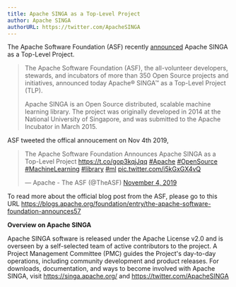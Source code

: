 ```yaml
---
title: Apache SINGA as a Top-Level Project
author: Apache SINGA
authorURL: https://twitter.com/ApacheSINGA
---
```


<!--- Licensed to the Apache Software Foundation (ASF) under one or more contributor license agreements.  See the NOTICE file distributed with this work for additional information regarding copyright ownership.  The ASF licenses this file to you under the Apache License, Version 2.0 (the "License"); you may not use this file except in compliance with the License.  You may obtain a copy of the License at http://www.apache.org/licenses/LICENSE-2.0 Unless required by applicable law or agreed to in writing, software distributed under the License is distributed on an "AS IS" BASIS, WITHOUT WARRANTIES OR CONDITIONS OF ANY KIND, either express or implied.  See the License for the specific language governing permissions and limitations under the License.  -->

The Apache Software Foundation (ASF) recently
[announced](https://blogs.apache.org/foundation/entry/the-apache-software-foundation-announces57)
Apache SINGA as a Top-Level Project.

> The Apache Software Foundation (ASF), the all-volunteer developers, stewards,
> and incubators of more than 350 Open Source projects and initiatives,
> announced today Apache® SINGA™ as a Top-Level Project (TLP).
>
> Apache SINGA is an Open Source distributed, scalable machine learning library.
> The project was originally developed in 2014 at the National University of
> Singapore, and was submitted to the Apache Incubator in March 2015.

<!--truncate-->

ASF tweeted the offical annoucement on Nov 4th 2019,

<blockquote class="twitter-tweet" data-lang="en"><p lang="en" dir="ltr">The Apache Software Foundation Announces Apache SINGA as a Top-Level Project <a href="https://t.co/gop3kqjJqq">https://t.co/gop3kqjJqq</a> <a href="https://twitter.com/hashtag/Apache?src=hash&amp;ref_src=twsrc%5Etfw">#Apache</a> <a href="https://twitter.com/hashtag/OpenSource?src=hash&amp;ref_src=twsrc%5Etfw">#OpenSource</a> <a href="https://twitter.com/hashtag/MachineLearning?src=hash&amp;ref_src=twsrc%5Etfw">#MachineLearning</a> <a href="https://twitter.com/hashtag/library?src=hash&amp;ref_src=twsrc%5Etfw">#library</a> <a href="https://twitter.com/hashtag/ml?src=hash&amp;ref_src=twsrc%5Etfw">#ml</a> <a href="https://t.co/i5kGxGX4vQ">pic.twitter.com/i5kGxGX4vQ</a></p>&mdash; Apache - The ASF (@TheASF) <a href="https://twitter.com/TheASF/status/1191339551807221762?ref_src=twsrc%5Etfw">November 4, 2019</a></blockquote>
<script async src="https://platform.twitter.com/widgets.js" charset="utf-8"></script>

To read more about the official blog post from the ASF, please go to this URL
https://blogs.apache.org/foundation/entry/the-apache-software-foundation-announces57

**Overview on Apache SINGA**

Apache SINGA software is released under the Apache License v2.0 and is overseen
by a self-selected team of active contributors to the project. A Project
Management Committee (PMC) guides the Project's day-to-day operations, including
community development and product releases. For downloads, documentation, and
ways to become involved with Apache SINGA, visit https://singa.apache.org/ and
https://twitter.com/ApacheSINGA
